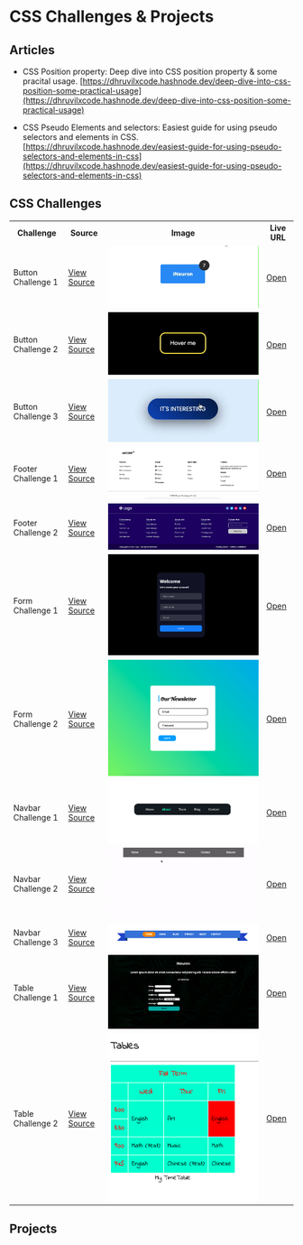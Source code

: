 # CSS Challenges & Projects

## Articles

- CSS Position property: Deep dive into CSS position property & some pracital usage. [https://dhruvilxcode.hashnode.dev/deep-dive-into-css-position-some-practical-usage](https://dhruvilxcode.hashnode.dev/deep-dive-into-css-position-some-practical-usage)

- CSS Pseudo Elements and selectors: Easiest guide for using pseudo selectors and elements in CSS. [https://dhruvilxcode.hashnode.dev/easiest-guide-for-using-pseudo-selectors-and-elements-in-css](https://dhruvilxcode.hashnode.dev/easiest-guide-for-using-pseudo-selectors-and-elements-in-css)

## CSS Challenges
<table>
    <tr>
        <th>Challenge</th>
        <th>Source</th>
        <th>Image</th>
        <th>Live URL</th>
    </tr>
    <tr>
        <td>
            Button Challenge 1
        </td>
        <td>
            <a href="./css_challenges/ButtonChallenges/Challenge_1/">View Source</a>
        </td>
        <td>
            <img src="./css_challenges/ButtonChallenges/c1.gif" />
        </td>
        <td>
            <a href="#">Open</a>
        </td>
    </tr>
    <tr>
        <td>
            Button Challenge 2
        </td>
        <td>
            <a href="./css_challenges/ButtonChallenges/Challenge_2/">View Source</a>
        </td>
        <td>
            <img src="./css_challenges/ButtonChallenges/c2.gif" />
        </td>
        <td>
            <a href="#">Open</a>
        </td>
    </tr>
     <tr>
        <td>
            Button Challenge 3
        </td>
        <td>
            <a href="./css_challenges/ButtonChallenges/Challenge_3/">View Source</a>
        </td>
        <td>
            <img src="./css_challenges/ButtonChallenges/c3.gif" />
        </td>
        <td>
            <a href="#">Open</a>
        </td>
    </tr>
    <tr>
        <td>
            Footer Challenge 1
        </td>
        <td>
            <a href="./css_challenges/Footer%20Section/Challenge_1/">View Source</a>
        </td>
        <td>
            <img src="./css_challenges/Footer%20Section/c1.png" />
        </td>
        <td>
            <a href="#">Open</a>
        </td>
    </tr>
    <tr>
        <td>
            Footer Challenge 2
        </td>
        <td>
            <a href="./css_challenges/Footer%20Section/Challenge_2/">View Source</a>
        </td>
        <td>
            <img src="./css_challenges/Footer%20Section/c2.png" />
        </td>
        <td>
            <a href="#">Open</a>
        </td>
    </tr>
    <tr>
        <td>
            Form Challenge 1
        </td>
        <td>
            <a href="./css_challenges/FormChallenges/Challenge_1/">View Source</a>
        </td>
        <td>
            <img src="./css_challenges/FormChallenges/c1.png" />
        </td>
        <td>
            <a href="#">Open</a>
        </td>
    </tr>
    <tr>
        <td>
            Form Challenge 2
        </td>
        <td>
            <a href="./css_challenges/FormChallenges/Challenge_2/">View Source</a>
        </td>
        <td>
            <img src="./css_challenges/FormChallenges/c2.png" />
        </td>
        <td>
            <a href="#">Open</a>
        </td>
    </tr>
    <tr>
        <td>
            Navbar Challenge 1
        </td>
        <td>
            <a href="./css_challenges/NavbarChallenges/Challenge_1/">View Source</a>
        </td>
        <td>
            <img src="./css_challenges/NavbarChallenges/c1.png" />
        </td>
        <td>
            <a href="#">Open</a>
        </td>
    </tr>
    <tr>
        <td>
            Navbar Challenge 2
        </td>
        <td>
            <a href="./css_challenges/NavbarChallenges/Challenge_2/">View Source</a>
        </td>
        <td>
            <img src="./css_challenges/NavbarChallenges/c2.gif" />
        </td>
        <td>
            <a href="#">Open</a>
        </td>
    </tr>
    <tr>
        <td>
            Navbar Challenge 3
        </td>
        <td>
            <a href="./css_challenges/NavbarChallenges/Challenge_3/">View Source</a>
        </td>
        <td>
            <img src="./css_challenges/NavbarChallenges/c3.png" />
        </td>
        <td>
            <a href="#">Open</a>
        </td>
    </tr>
    <tr>
        <td>
            Table Challenge 1
        </td>
        <td>
            <a href="./css_challenges/TableChallenges/Challenge_1/">View Source</a>
        </td>
        <td>
            <img src="./css_challenges/TableChallenges/c1.png" />
        </td>
        <td>
            <a href="#">Open</a>
        </td>
    </tr>
    <tr>
        <td>
            Table Challenge 2
        </td>
        <td>
            <a href="./css_challenges/TableChallenges/Challenge_2/">View Source</a>
        </td>
        <td>
            <img src="./css_challenges/TableChallenges/c2.png" />
        </td>
        <td>
            <a href="#">Open</a>
        </td>
    </tr>
</table>

## Projects

